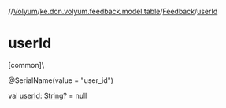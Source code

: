 //[Volyum](../../../index.md)/[ke.don.volyum.feedback.model.table](../index.md)/[Feedback](index.md)/[userId](user-id.md)

# userId

[common]\

@SerialName(value = &quot;user_id&quot;)

val [userId](user-id.md): [String](https://kotlinlang.org/api/core/kotlin-stdlib/kotlin/-string/index.html)? = null
